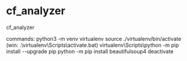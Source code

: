 # cf_analyzer
cf_analyzer

commands:
python3 -m venv virtualenv
source ./virtualenv/bin/activate  (win: .\virtualenv\Scripts\activate.bat)
virtualenv\Scripts\python -m pip install --upgrade pip
python -m pip install beautifulsoup4
deactivate